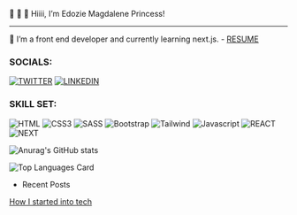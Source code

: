  👋  👋  👋 Hiiii, I’m Edozie Magdalene Princess!
- ----------------------------------------------------------------------------------------------------------------------------------------------------------------------------
🌱 I’m a front end developer and currently learning next.js. - [RESUME](https://drive.google.com/file/d/1l3RDCXGHHuyTJe7gAWP_c8h-Juyuzh3J/view?usp=sharing)


### SOCIALS:
[![TWITTER](https://img.shields.io/badge/Twitter-1DA1F2?style=for-the-badge&logo=twitter&logoColor=white)](https://twitter.com/PrincessMaggy7)
[![LINKEDIN](https://img.shields.io/badge/LinkedIn-0077B5?style=for-the-badge&logo=linkedin&logoColor=white)](https://www.linkedin.com/in/edozie-magdalene)



### SKILL SET:
![HTML](https://img.shields.io/badge/HTML-239120?style=for-the-badge&logo=html5&logoColor=white!)
![CSS3](https://img.shields.io/badge/CSS-239120?&style=for-the-badge&logo=css3&logoColor=white)
![SASS](https://img.shields.io/badge/SASS-20232A?style=for-the-badge&logo=sass&logoColor=51DAFC)
![Bootstrap](https://img.shields.io/badge/Bootstrap-20232A?style=for-the-badge&logo=bootstrapcss&logoColor=51DAFC)
 ![Tailwind](https://img.shields.io/badge/Tailwind-20232A?style=for-the-badge&logo=tailwindcss&logoColor=51DAFC) 
![Javascript](https://img.shields.io/badge/JavaScript-F7DF1E?style=for-the-badge&logo=javascript&logoColor=black)
![REACT](https://img.shields.io/badge/React-20232A?style=for-the-badge&logo=react&logoColor=61DAFB)
![NEXT](https://img.shields.io/badge/Next-F7DF1E?style=for-the-badge&logo=next&logoColor=black)

<!-- ![Github stats](https://github-readme-stats.vercel.app/api?username=princessmaggy&show_icons=true&count_private=true)  -->

![Anurag's GitHub stats](https://github-readme-stats.vercel.app/api?username=princessmaggy&show_icons=true)

![Top Languages Card](https://github-readme-stats.vercel.app/api/top-langs/?username=princessmaggy&layout=compact)


- Recent Posts

[How I started into tech](https://princessmaggy.hashnode.dev/how-i-started-out-into-tech)


